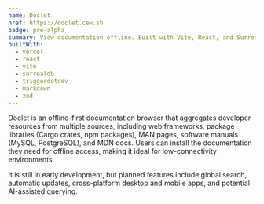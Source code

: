 ```yaml
---
name: Doclet
href: https://doclet.cew.sh
badge: pre-alpha
summary: View documentation offline. Built with Vite, React, and SurrealDB.
builtWith: 
  - vercel
  - react
  - vite
  - surrealdb
  - triggerdotdev
  - markdown
  - zod
---
```


Doclet is an offline-first documentation browser that aggregates developer resources from multiple sources, including web frameworks, package libraries (Cargo crates, npm packages), MAN pages, software manuals (MySQL, PostgreSQL), and MDN docs. Users can install the documentation they need for offline access, making it ideal for low-connectivity environments.

It is still in early development, but planned features include global search, automatic updates, cross-platform desktop and mobile apps, and potential AI-assisted querying.